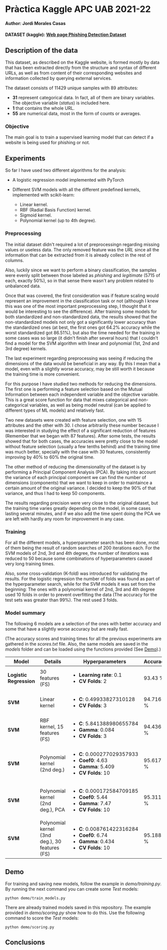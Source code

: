 # Pràctica Kaggle APC UAB 2021-22
#### Author: Jordi Morales Casas
#### DATASET (kaggle): [Web page Phishing Detection Dataset](https://www.kaggle.com/shashwatwork/web-page-phishing-detection-dataset)
## **Description of the data**
This dataset, as described on the Kaggle website, is formed mostly by data that has been extracted directly from the structure and syntax of different URLs, as well as from content of their corresponding websites and information collected by querying external services.

The dataset consists of 11429 unique samples with 89 attributes:
  - **31** represent categorical data. In fact, all of them are binary variables. The objective variable (*status*) is included here.
  - **1** that contains the whole URL.
  - **55** are numerical data, most in the form of counts or averages.

### Objective
The main goal is to train a supervised learning model that can detect if a website is being used for phishing or not.


## Experiments
[comment]: <> (Durant aquesta pràctica hem realitzat diferents experiments.)
So far I have used two different algorithms for the analysis:

- A logistic regression model implemented with PyTorch

- Different SVM models with all the different predefined kernels, implemented with scikit-learn:

    - Linear kernel.
    - RBF (Radial Basis Function) kernel.
    - Sigmoid kernel.
    - Polynomial kernel (up to 4th degree).




### Preprocessing
[comment]: <> (Quines proves hem realitzat que tinguin a veure amb el pre-processat? com han afectat als resultats?)
The initial dataset didn't required a lot of preprocessingn regarding missing values or useless data. The only removed feature was the *URL* since all the information that can be extracted from it is already collect in the rest of columns.

Also, luckily since we want to perform a binary classification, the samples were evenly split between those labeled as *phishing* and *legitimate* (5715 of each, exactly 50%), so in that sense there wasn't any problem related to unbalanced data.

Once that was covered, the first consideration was if feature scaling would represent an improvement in the classification task or not (although I knew this was one of the most important preprocessing step, I thought that it would be interesting to see the difference). After training some models for both standardized and non-standardized data, the results showed that the non-standardized models not only got a significantly lower accuracy than the standardized ones (at best, the first ones got 64.2% accuracy while the worst standardized got 86.51%), but also the time needed for the training in some cases was so large (it didn't finish after several hours) that I couldn't find a model for the SVM algorithm with linear and polynomial (1st, 2nd and 3rd degree) kernels.

The last experiment regarding preprocessing was seeing if reducing the dimensions of the data would be beneficial in any way. By this I mean that a model, even with a slightly worse accuracy, may be still worth it because the training time is more convenient.

For this purpose I have studied two methods for reducing the dimensions. The first one is performing a feature selection based on the Mutual Information between each independent variable and the objective variable. This is a great score function for data that mixes categorical and non-categorical variables, as well as being model neutral (can be applied to different types of ML models) and relatively fast.

Two new datasets were created with feature selection, one with 15 attributes and the other with 30. I chose arbitrarily these number because I was interested in studying the effect of a significant reduction of features (Remember that we began with 87 features). After some tests, the results showed that for both cases, the accuracies were pretty close to the model without feature selection (usually a few tenths behind) and the training time was much better,
specially with the case with 30 features, consistently improving by 40% to 60% the original time.

The other method of reducing the dimensionality of the dataset is by performing a Principal Component Analysis (PCA). By taking into account the variance of each principal component we can find the number of dimensions (components) that we want to keep in order to maintaince a certain amount of the original variance. I decided to keep the 90% of that variance, and thus I had to keep 50 components.

The results regarding precision were very close to the original dataset, but the training time varies greatly depending on the model, in some cases lasting several minutes, and if we also add the time spent doing the PCA we are left with hardly any room for improvement in any case.

### Training

For all the different models, a hyperparameter search has been done, most of them being the result of random searches of 200 iterations each. For the SVM models of 2nd, 3rd and 4th degree, the number of iterations was reduced to 50 because some combinations of hyperparameters caused very long training times.

Also, some cross-validation (K-fold) was introduced for validating the results. For the logistic regression the number of folds was found as part of the hyperparameter search, while for the SVM models it was set from the beginning: The ones with a polynomial kernel of 2nd, 3rd and 4th degree used 10 folds in order to prevent overfitting the data (The accuracy for the test sets was greater than 99%). The rest used 3 folds.
### Model summary
The following 6 models are a selection of the ones with better accuracy and some that have a slightly worse accuracy but are really fast.

(The accuracy scores and training times for all the previous experiments are gathered in the *scores.txt* file. Also, the same models are saved in the *models* folder and can be loaded using the functions provided (See [Demo](#demo1)).)

| Model | Details | <div style="width:220px">Hyperparameters</div> | Accuracy  | Time |
| -- | -- | -- | -- | -- |
| **Logistic Regression** | 30 features (FS) | <ul><li>**Learning rate**: 0.1</li><li> **CV Folds**: 2 </li></ul> | 93.43 % | 2.5324s |
| **SVM** | Linear kernel | <ul><li>**C**: 0.49933827310128</li><li>**CV Folds**: 3</li></ul> | 94.716 % | 4.1421s |
| **SVM** | RBF kernel, 15 features (FS) | <ul><li>**C**: 5.841388980655784</li><li>**Gamma**: 0.084</li><li>**CV Folds**: 3</li></ul> | 94.436 % | 3.9144s |
| **SVM** | Polynomial kernel (2nd deg.)  | <ul><li>**C**: 0.000277029357933</li><li>**Coef0**: 4.63</li><li>**Gamma**: 5.409</li><li>**CV Folds**: 10</li></ul> | 95.617 % | 22.2996s |
| **SVM** | Polynomial kernel (2nd deg.), PCA  | <ul><li>**C**: 0.000172584709185</li><li>**Coef0**: 5.44</li><li>**Gamma**: 7.47</li><li>**CV Folds**: 10</li></ul> | 95.311 % | 16.2763s |
| **SVM** | Polynomial kernel (3nd deg.), 30 features (FS) | <ul><li>**C**: 0.008761422316284</li><li>**Coef0**: 6.74</li><li>**Gamma**: 0.434 </li><li>**CV Folds**: 10</li></ul> | 95.188 % | 14.8542s |

## <a name="demo1"></a>Demo 
For training and saving new models, follow the example in *demo/training.py*. By running the next command you can create some *Test* models:

``` python demo/train_models.py ```

There are already trained models saved in this repository. The example provided in *demo/scoring.py*  show how to do this. Use the following command to score the *Test* models:

``` python demo/scoring.py ```

## Conclusions
[comment]: <> (El millor model que s'ha aconseguit ha estat... En comparació amb l'estat de l'art i els altres treballs que hem analitzat....)
[comment]: <> (## Idees per treballar en un futur)
[comment]: <> (Crec que seria interesant indagar més en...)
[comment]: <> (## Llicencia)
[comment]: <> (El projecte s’ha desenvolupat sota llicència ZZZz.)